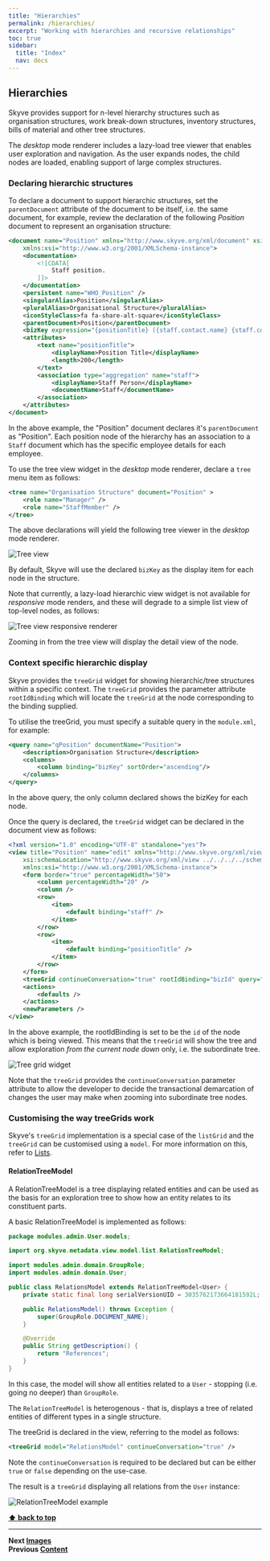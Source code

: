 ```yaml
---
title: "Hierarchies"
permalink: /hierarchies/
excerpt: "Working with hierarchies and recursive relationships"
toc: true
sidebar:
  title: "Index"
  nav: docs
---
```


## Hierarchies

Skyve provides support for n-level hierarchy structures such as organisation structures, work break-down structures, inventory structures, bills of material and other tree structures.

The *desktop* mode renderer includes a lazy-load tree viewer that enables user exploration and navigation. As the user expands nodes, the child nodes are loaded, enabling support of large complex structures.

### Declaring hierarchic structures

To declare a document to support hierarchic structures, set the `parentDocument` attribute of the document to be itself, i.e. the same document, for example, review the declaration of the following _Position_ document to represent an organisation structure:
 
```xml
<document name="Position" xmlns="http://www.skyve.org/xml/document" xsi:schemaLocation="http://www.skyve.org/xml/document ../../../schemas/document.xsd"
	xmlns:xsi="http://www.w3.org/2001/XMLSchema-instance">
	<documentation>
		<![CDATA[
			Staff position.
		]]>
	</documentation>
	<persistent name="WHO_Position" />
	<singularAlias>Position</singularAlias>
	<pluralAlias>Organisational Structure</pluralAlias>
	<iconStyleClass>fa fa-share-alt-square</iconStyleClass>
	<parentDocument>Position</parentDocument>
	<bizKey expression="{positionTitle} ({staff.contact.name} {staff.contact.mobile})"/>
	<attributes>
		<text name="positionTitle">
			<displayName>Position Title</displayName>
			<length>200</length>
		</text>
		<association type="aggregation" name="staff">
			<displayName>Staff Person</displayName>
			<documentName>Staff</documentName>
		</association>
	</attributes>
</document>		
```

In the above example, the "Position" document declares it's `parentDocument` as "Position". Each position node of the hierarchy has an association to a `Staff` document which has the specific employee details for each employee. 

To use the tree view widget in the *desktop* mode renderer, declare a `tree` menu item as follows:

```xml
<tree name="Organisation Structure" document="Position" >
	<role name="Manager" />
	<role name="StaffMember" />
</tree>
```  

The above declarations will yield the following tree viewer in the *desktop* mode renderer.

![Tree view](../assets/images/hierarchies/tree-view.png "Tree view")

By default, Skyve will use the declared `bizKey` as the display item for each node in the structure.

Note that currently, a lazy-load hierarchic view widget is not available for *responsive* mode renders, and these will degrade to a simple list view of top-level nodes, as follows:

![Tree view responsive renderer](./../assets/images/hierarchies/tree-view-responsive.png "Tree view responsive renderer")

Zooming in from the tree view will display the detail view of the node.

### Context specific hierarchic display

Skyve provides the `treeGrid` widget for showing hierarchic/tree structures within a specific context. The `treeGrid` provides the parameter attribute `rootIdBinding` which will locate the `treeGrid` at the node corresponding to the binding supplied.

To utilise the treeGrid, you must specify a suitable query in the `module.xml`, for example:

```xml
<query name="qPosition" documentName="Position">
	<description>Organisation Structure</description>
	<columns>
		<column binding="bizKey" sortOrder="ascending"/>
	</columns>
</query>
```		

In the above query, the only column declared shows the bizKey for each node.

Once the query is declared, the `treeGrid` widget can be declared in the document view as follows:

```xml
<?xml version="1.0" encoding="UTF-8" standalone="yes"?>
<view title="Position" name="edit" xmlns="http://www.skyve.org/xml/view"
	xsi:schemaLocation="http://www.skyve.org/xml/view ../../../../schemas/view.xsd"
	xmlns:xsi="http://www.w3.org/2001/XMLSchema-instance">
	<form border="true" percentageWidth="50">
		<column percentageWidth="20" />
		<column />
		<row>
			<item>
				<default binding="staff" />
			</item>
		</row>
		<row>
			<item>
				<default binding="positionTitle" />
			</item>
		</row>
	</form>	
	<treeGrid continueConversation="true" rootIdBinding="bizId" query="qPositions" />
	<actions>
		<defaults />
	</actions>
	<newParameters />	
</view>
```

In the above example, the rootIdBinding is set to be the `id` of the node which is being viewed. This means that the `treeGrid` will show the tree and allow exploration _from the current node down_ only, i.e. the subordinate tree.

![Tree grid widget](./../assets/images/hierarchies/treeGrid-widget.png "Tree grid widget")

Note that the `treeGrid` provides the `continueConversation` parameter attribute to allow the developer to decide the transactional demarcation of changes the user may make when zooming into subordinate tree nodes.

### Customising the way treeGrids work

Skyve's `treeGrid` implementation is a special case of the `listGrid` and the `treeGrid` can be customised using a `model`. For more information on this, refer to <a href="https://skyvers.github.io/skyve-dev-guide/lists/">Lists</a>.

#### RelationTreeModel

A RelationTreeModel is a tree displaying related entities and can be used as the basis for an exploration tree to show how an entity relates to its constituent parts.

A basic RelationTreeModel is implemented as follows:

```java
package modules.admin.User.models;

import org.skyve.metadata.view.model.list.RelationTreeModel;

import modules.admin.domain.GroupRole;
import modules.admin.domain.User;

public class RelationsModel extends RelationTreeModel<User> {
    private static final long serialVersionUID = 3035762173664181592L;

    public RelationsModel() throws Exception {
        super(GroupRole.DOCUMENT_NAME);
    }

    @Override
    public String getDescription() {
        return "References";
    }
}
```

In this case, the model will show all entities related to a `User` - stopping (i.e. going no deeper) than `GroupRole`.

The `RelationTreeModel` is heterogenous - that is, displays a tree of related entities of different types in a single structure.

The treeGrid is declared in the view, referring to the model as follows:

```xml
<treeGrid model="RelationsModel" continueConversation="true" />
```

Note the `continueConversation` is required to be declared but can be either `true` or `false` depending on the use-case.

The result is a `treeGrid` displaying all relations from the `User` instance:

![RelationTreeModel example](./../assets/images/hierarchies/RelationTreeModel.png "RelationTreeModel")

**[⬆ back to top](#hierarchies)**

---
**Next [Images](./../_pages/images.md)**  
**Previous [Content](./../_pages/working-with-content.md)**
